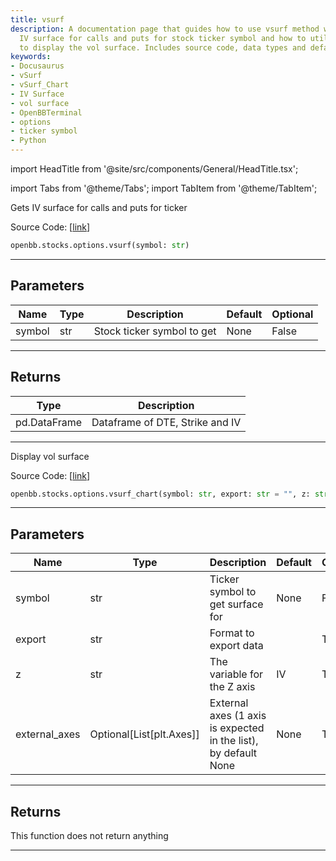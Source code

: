 ```yaml
---
title: vsurf
description: A documentation page that guides how to use vsurf method which gets the
  IV surface for calls and puts for stock ticker symbol and how to utilize vsurf_chart
  to display the vol surface. Includes source code, data types and defaults.
keywords:
- Docusaurus
- vSurf
- vSurf_Chart
- IV Surface
- vol surface
- OpenBBTerminal
- options
- ticker symbol
- Python
---
```


import HeadTitle from '@site/src/components/General/HeadTitle.tsx';

<HeadTitle title="stocks.options.vsurf - Reference | OpenBB SDK Docs" />

import Tabs from '@theme/Tabs';
import TabItem from '@theme/TabItem';

<Tabs>
<TabItem value="model" label="Model" default>

Gets IV surface for calls and puts for ticker

Source Code: [[link](https://github.com/OpenBB-finance/OpenBBTerminal/tree/main/openbb_terminal/stocks/options/yfinance_model.py#L371)]

```python
openbb.stocks.options.vsurf(symbol: str)
```

---

## Parameters

| Name | Type | Description | Default | Optional |
| ---- | ---- | ----------- | ------- | -------- |
| symbol | str | Stock ticker symbol to get | None | False |


---

## Returns

| Type | Description |
| ---- | ----------- |
| pd.DataFrame | Dataframe of DTE, Strike and IV |
---

</TabItem>
<TabItem value="view" label="Chart">

Display vol surface

Source Code: [[link](https://github.com/OpenBB-finance/OpenBBTerminal/tree/main/openbb_terminal/stocks/options/yfinance_view.py#L1128)]

```python
openbb.stocks.options.vsurf_chart(symbol: str, export: str = "", z: str = "IV", external_axes: Optional[List[matplotlib.axes._axes.Axes]] = None)
```

---

## Parameters

| Name | Type | Description | Default | Optional |
| ---- | ---- | ----------- | ------- | -------- |
| symbol | str | Ticker symbol to get surface for | None | False |
| export | str | Format to export data |  | True |
| z | str | The variable for the Z axis | IV | True |
| external_axes | Optional[List[plt.Axes]] | External axes (1 axis is expected in the list), by default None | None | True |


---

## Returns

This function does not return anything

---

</TabItem>
</Tabs>
